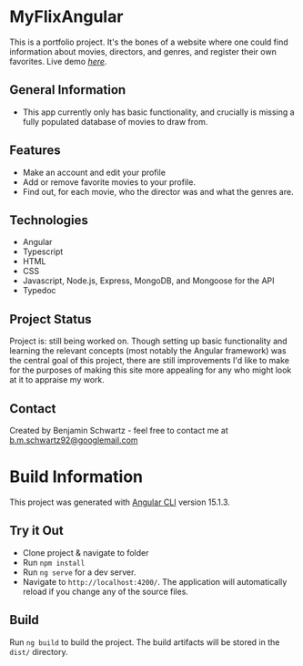 # MyFlixAngular
This is a portfolio project. It's the bones of a website where one could find information about movies, directors, and genres, and register their own favorites.
Live demo [_here_](https://benschwartz96.github.io/myflix_angular/welcome).


## General Information
- This app currently only has basic functionality, and crucially is missing a fully populated database of movies to draw from. 


## Features
- Make an account and edit your profile
- Add or remove favorite movies to your profile.
- Find out, for each movie, who the director was and what the genres are.

## Technologies

- Angular
- Typescript
- HTML
- CSS
- Javascript, Node.js, Express, MongoDB, and Mongoose for the API
- Typedoc



## Project Status
Project is: still being worked on. Though setting up basic functionality and learning the relevant concepts (most notably the Angular framework) was the central goal of this project, there are still improvements I'd like to make for the purposes of making this site more appealing for any who might look at it to appraise my work.

## Contact
Created by Benjamin Schwartz - feel free to contact me at b.m.schwartz92@googlemail.com


# Build Information

This project was generated with [Angular CLI](https://github.com/angular/angular-cli) version 15.1.3.

## Try it Out

- Clone project & navigate to folder
- Run `npm install`
- Run `ng serve` for a dev server. 
- Navigate to `http://localhost:4200/`. The application will automatically reload if you change any of the source files.

## Build

Run `ng build` to build the project. The build artifacts will be stored in the `dist/` directory.

